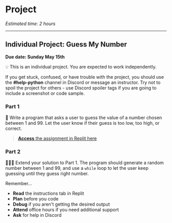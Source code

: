 # Project

_Estimated time: 2 hours_

---

## Individual Project: Guess My Number

**Due date: Sunday May 15th**

<aside>

💡 This is an individual project. You are expected to work independently.

If you get stuck, confused, or have trouble with the project, you should use the **#help-python** channel in Discord or message an instructor. Try not to spoil the project for others - use Discord spoiler tags if you are going to include a screenshot or code sample.

</aside>

### Part 1

🔢 Write a program that asks a user to guess the value of a number chosen between 1 and 99. Let the user know if their guess is too low, too high, or correct.

> [**Access** the assignment in Replit here](https://replit.com/team/kibo-fpwp5/P33-Guess-My-Number)

### Part 2

👩🏿‍💻 Extend your solution to Part 1. The program should generate a random number between 1 and 99, and use a `while` loop to let the user keep guessing until they guess right number.

Remember...

- **Read** the instructions tab in Replit
- **Plan** before you code
- **Debug** if you aren't getting the desired output
- **Attend** office hours if you need additional support
- **Ask** for help in Discord
